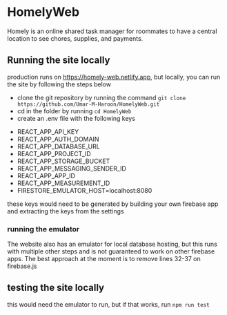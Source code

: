 # HomelyWeb

Homely is an online shared task manager for roommates to have a central location to see chores, supplies, and payments. 

## Running the site locally
production runs on https://homely-web.netlify.app, but locally, you can run the site by following the steps below

* clone the git repository by running the command `git clone https://github.com/Umar-M-Haroon/HomelyWeb.git`
* cd in the folder by running `cd HomelyWeb`
* create an .env file with the following keys

- REACT_APP_API_KEY
- REACT_APP_AUTH_DOMAIN
- REACT_APP_DATABASE_URL
- REACT_APP_PROJECT_ID
- REACT_APP_STORAGE_BUCKET
- REACT_APP_MESSAGING_SENDER_ID
- REACT_APP_APP_ID
- REACT_APP_MEASUREMENT_ID
- FIRESTORE_EMULATOR_HOST=localhost:8080

these keys would need to be generated by building your own firebase app and extracting the keys from the settings

### running the emulator
The website also has an emulator for local database hosting, but this runs with multiple other steps and is not guaranteed to work on other firebase apps. The best approach at the moment is to remove lines 32-37 on firebase.js

## testing the site locally
this would need the emulator to run, but if that works, run `npm run test`
